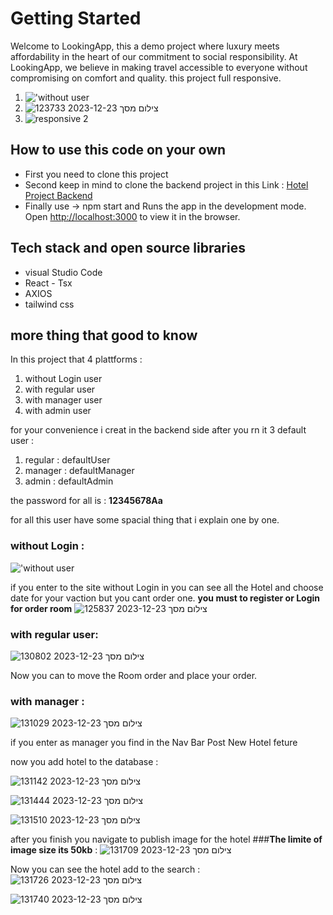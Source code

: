 # Getting Started

Welcome to LookingApp, this a demo project where luxury meets affordability in the heart of our commitment to social responsibility. At LookingApp, we believe in making travel accessible to everyone without compromising on comfort and quality.
this project full responsive.

1. !['without user](https://github.com/niv881/hotelprojectfront/assets/111022872/a7ca1ee2-99a3-49f1-8d17-4925b2a1d665)
2. ![צילום מסך 2023-12-23 123733](https://github.com/niv881/hotelprojectfront/assets/111022872/daf0d5a8-ae1e-46e4-a838-4dec3f21e539)
3. ![responsive 2](https://github.com/niv881/hotelprojectfront/assets/111022872/2991f54a-084f-4609-a081-c4849b2d6459)


## How to use this code on your own

* First you need to clone this project
* Second keep in mind to clone the backend project in this Link : [Hotel Project Backend](https://github.com/niv881/hotelsProject)
* Finally use -> npm start and
Runs the app in the development mode.
Open [http://localhost:3000](http://localhost:3000) to view it in the browser.

## Tech stack and open source libraries

* visual Studio Code
* React - Tsx
* AXIOS
* tailwind css

## more thing that good to know

In this project that 4 plattforms : 
1. without Login user
2. with regular user
3. with manager user
4. with admin user 

for your convenience i creat in the backend side after you rn it 3 default user :
1. regular : defaultUser
2. manager : defaultManager
3. admin : defaultAdmin

the password for all is : **12345678Aa**

for all this user have some spacial thing that i explain one by one.

### without Login :
!['without user](https://github.com/niv881/hotelprojectfront/assets/111022872/a7ca1ee2-99a3-49f1-8d17-4925b2a1d665)


if you enter to the site without Login in you can see all the Hotel and choose date for your vaction but you cant order one.
**you must to register or Login for order room** 
![צילום מסך 2023-12-23 125837](https://github.com/niv881/hotelprojectfront/assets/111022872/28df9b8e-1c4b-4125-9b57-183916f7f9da)
### with regular user:

![צילום מסך 2023-12-23 130802](https://github.com/niv881/hotelprojectfront/assets/111022872/739b9aa6-a75f-453a-8b79-eea9e5fd8551)

Now you can to move the Room order and place your order.

### with manager : 

![צילום מסך 2023-12-23 131029](https://github.com/niv881/hotelprojectfront/assets/111022872/2ea1eeba-31ee-4424-8719-75d726d0baa9)

if you enter as manager you find in the Nav Bar Post New Hotel feture

now you add hotel to the database : 

![צילום מסך 2023-12-23 131142](https://github.com/niv881/hotelprojectfront/assets/111022872/c9df71c1-d2cf-4eb8-bdc4-501be2f31b5d)

![צילום מסך 2023-12-23 131444](https://github.com/niv881/hotelprojectfront/assets/111022872/6ff12b8f-16c2-45a7-b4d6-2abaaf34782b)

![צילום מסך 2023-12-23 131510](https://github.com/niv881/hotelprojectfront/assets/111022872/5df5d700-517a-47e2-89ed-5225ef6d6ef1)


after you finish you navigate to publish image for the hotel 
###**The limite of image size its 50kb** :
![צילום מסך 2023-12-23 131709](https://github.com/niv881/hotelprojectfront/assets/111022872/2636336b-8c66-4974-847e-65c69105139c)


Now you can see the hotel add to the search :
![צילום מסך 2023-12-23 131726](https://github.com/niv881/hotelprojectfront/assets/111022872/ea3f5a22-9f17-4de0-84bd-b4883623e13b)

![צילום מסך 2023-12-23 131740](https://github.com/niv881/hotelprojectfront/assets/111022872/82bc155e-c340-4918-832b-722a056b72e7)









